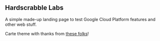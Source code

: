 ## Hardscrabble Labs

A simple made-up landing page to test Google Cloud Platform features and other web stuff.

Carte theme with thanks from [these folks](https://github.com/Wiredcraft/carte)!
